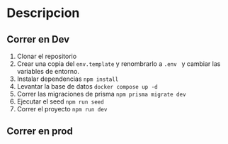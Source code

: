 # Descripcion

## Correr en Dev

1. Clonar el repositorio
2. Crear una copia del `env.template` y renombrarlo a `.env ` y cambiar las variables de entorno.
3. Instalar dependencias `npm install `
4. Levantar la base de datos `docker compose up -d`
5. Correr las migraciones de prisma `npm prisma migrate dev`
6. Ejecutar el seed ``` npm run seed ```
7. Correr el proyecto `npm run dev `

## Correr en prod
